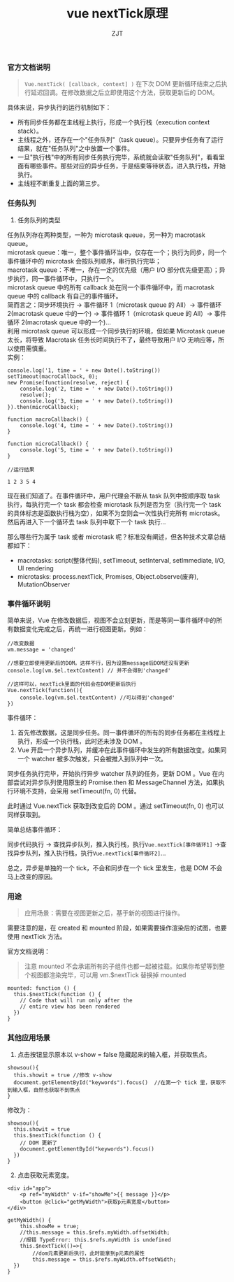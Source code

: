 ﻿---
layout: post
title: "vue nextTick原理"
subtitle: ""
author: "ZJT"
header-style: text
tags:
  - vue
---

### 官方文档说明

> `Vue.nextTick( [callback, context] )` 在下次 DOM 更新循环结束之后执行延迟回调。在修改数据之后立即使用这个方法，获取更新后的 DOM。

具体来说，异步执行的运行机制如下：

- 所有同步任务都在主线程上执行，形成一个执行栈（execution context stack）。
- 主线程之外，还存在一个"任务队列"（task queue）。只要异步任务有了运行结果，就在"任务队列"之中放置一个事件。
- 一旦"执行栈"中的所有同步任务执行完毕，系统就会读取"任务队列"，看看里面有哪些事件。那些对应的异步任务，于是结束等待状态，进入执行栈，开始执行。
- 主线程不断重复上面的第三步。

### 任务队列

1. 任务队列的类型

任务队列存在两种类型，一种为 microtask queue，另一种为 macrotask queue。  
microtask queue：唯一，整个事件循环当中，仅存在一个；执行为同步，同一个事件循环中的 microtask 会按队列顺序，串行执行完毕；  
macrotask queue：不唯一，存在一定的优先级（用户 I/O 部分优先级更高）；异步执行，同一事件循环中，只执行一个。  
microtask queue 中的所有 callback 处在同一个事件循环中，而 macrotask queue 中的 callback 有自己的事件循环。  
简而言之：同步环境执行 -> 事件循环 1（microtask queue 的 All）-> 事件循环 2(macrotask queue 中的一个) -> 事件循环 1（microtask queue 的 All）-> 事件循环 2(macrotask queue 中的一个)...  
利用 microtask queue 可以形成一个同步执行的环境，但如果 Microtask queue 太长，将导致 Macrotask 任务长时间执行不了，最终导致用户 I/O 无响应等，所以使用需慎重。  
实例：

```
console.log('1, time = ' + new Date().toString())
setTimeout(macroCallback, 0);
new Promise(function(resolve, reject) {
    console.log('2, time = ' + new Date().toString())
    resolve();
    console.log('3, time = ' + new Date().toString())
}).then(microCallback);

function macroCallback() {
    console.log('4, time = ' + new Date().toString())
}

function microCallback() {
    console.log('5, time = ' + new Date().toString())
}

//运行结果

1 2 3 5 4
```

现在我们知道了。在事件循环中，用户代理会不断从 task 队列中按顺序取 task 执行，每执行完一个 task 都会检查 microtask 队列是否为空（执行完一个 task 的具体标志是函数执行栈为空），如果不为空则会一次性执行完所有 microtask。然后再进入下一个循环去 task 队列中取下一个 task 执行...

那么哪些行为属于 task 或者 microtask 呢？标准没有阐述，但各种技术文章总结都如下：

- macrotasks: script(整体代码), setTimeout, setInterval, setImmediate, I/O, UI rendering
- microtasks: process.nextTick, Promises, Object.observe(废弃), MutationObserver

### 事件循环说明

简单来说，Vue 在修改数据后，视图不会立刻更新，而是等同一事件循环中的所有数据变化完成之后，再统一进行视图更新。例如：

```
//改变数据
vm.message = 'changed'

//想要立即使用更新后的DOM。这样不行，因为设置message后DOM还没有更新
console.log(vm.$el.textContent) // 并不会得到'changed'

//这样可以，nextTick里面的代码会在DOM更新后执行
Vue.nextTick(function(){
    console.log(vm.$el.textContent) //可以得到'changed'
})
```

事件循环：

1. 首先修改数据，这是同步任务。同一事件循环的所有的同步任务都在主线程上执行，形成一个执行栈，此时还未涉及 DOM 。
2. Vue 开启一个异步队列，并缓冲在此事件循环中发生的所有数据改变。如果同一个 watcher 被多次触发，只会被推入到队列中一次。

同步任务执行完毕，开始执行异步 watcher 队列的任务，更新 DOM 。Vue 在内部尝试对异步队列使用原生的 Promise.then 和 MessageChannel 方法，如果执行环境不支持，会采用 setTimeout(fn, 0) 代替。

此时通过 Vue.nextTick 获取到改变后的 DOM 。通过 setTimeout(fn, 0) 也可以同样获取到。

简单总结事件循环：

同步代码执行 -> 查找异步队列，推入执行栈，执行`Vue.nextTick[事件循环1]` ->查找异步队列，推入执行栈，执行`Vue.nextTick[事件循环2]`...

总之，异步是单独的一个 tick，不会和同步在一个 tick 里发生，也是 DOM 不会马上改变的原因。

### 用途

> 应用场景：需要在视图更新之后，基于新的视图进行操作。

需要注意的是，在 created 和 mounted 阶段，如果需要操作渲染后的试图，也要使用 nextTick 方法。

官方文档说明：

> 注意 mounted 不会承诺所有的子组件也都一起被挂载。如果你希望等到整个视图都渲染完毕，可以用 vm.\$nextTick 替换掉 mounted

```
mounted: function () {
  this.$nextTick(function () {
    // Code that will run only after the
    // entire view has been rendered
  })
}
```

### 其他应用场景

1. 点击按钮显示原本以 v-show = false 隐藏起来的输入框，并获取焦点。

```
showsou(){
  this.showit = true //修改 v-show
  document.getElementById("keywords").focus()  //在第一个 tick 里，获取不到输入框，自然也获取不到焦点
}
```

修改为：

```
showsou(){
  this.showit = true
  this.$nextTick(function () {
    // DOM 更新了
    document.getElementById("keywords").focus()
  })
}
```

2. 点击获取元素宽度。

```
<div id="app">
    <p ref="myWidth" v-if="showMe">{{ message }}</p>
    <button @click="getMyWidth">获取p元素宽度</button>
</div>

getMyWidth() {
    this.showMe = true;
    //this.message = this.$refs.myWidth.offsetWidth;
    //报错 TypeError: this.$refs.myWidth is undefined
    this.$nextTick(()=>{
        //dom元素更新后执行，此时能拿到p元素的属性
        this.message = this.$refs.myWidth.offsetWidth;
  })
}
```
